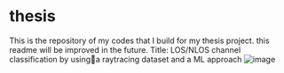 # thesis
This is the repository of my codes that I build for my thesis project. this readme will be improved in the future. 
Title: LOS/NLOS channel classification by usinga raytracing dataset and a ML approach
![image](https://github.com/hamedtea/thesis/assets/32601017/a7db42d3-e21b-4573-bfc0-1f2837e1ea67)

